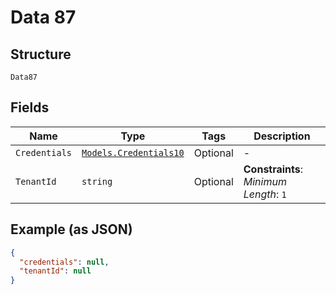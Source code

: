 
# Data 87

## Structure

`Data87`

## Fields

| Name | Type | Tags | Description |
|  --- | --- | --- | --- |
| `Credentials` | [`Models.Credentials10`](../../doc/models/credentials-10.md) | Optional | - |
| `TenantId` | `string` | Optional | **Constraints**: *Minimum Length*: `1` |

## Example (as JSON)

```json
{
  "credentials": null,
  "tenantId": null
}
```

